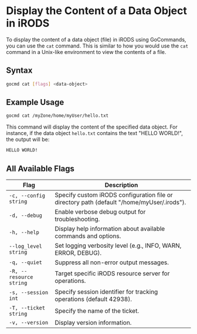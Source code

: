 # Display the Content of a Data Object in iRODS

To display the content of a data object (file) in iRODS using GoCommands, you can use the `cat` command. This is similar to how you would use the `cat` command in a Unix-like environment to view the contents of a file.

## Syntax
```sh
gocmd cat [flags] <data-object>
```

## Example Usage
```sh
gocmd cat /myZone/home/myUser/hello.txt
```

This command will display the content of the specified data object. For instance, if the data object `hello.txt` contains the text "HELLO WORLD!", the output will be:
```sh
HELLO WORLD!
```

## All Available Flags

| Flag                                | Description                                                                 |
|-------------------------------------|-----------------------------------------------------------------------------|
| `-c, --config string`               | Specify custom iRODS configuration file or directory path (default "/home/myUser/.irods"). |
| `-d, --debug`                        | Enable verbose debug output for troubleshooting.                           |
| `-h, --help`                         | Display help information about available commands and options.             |
| `--log_level string`                 | Set logging verbosity level (e.g., INFO, WARN, ERROR, DEBUG).              |
| `-q, --quiet`                        | Suppress all non-error output messages.                                    |
| `-R, --resource string`              | Target specific iRODS resource server for operations.                     |
| `-s, --session int`                  | Specify session identifier for tracking operations (default 42938).        |
| `-T, --ticket string`                | Specify the name of the ticket.                                            |
| `-v, --version`                      | Display version information.                                                |
